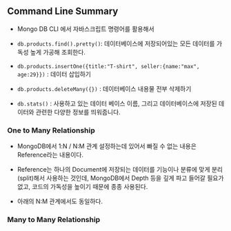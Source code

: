 ## Command Line Summary

- Mongo DB CLI 에서 자바스크립트 명령어를 활용해서

- `db.products.find().pretty()`: 데이터베이스에 저장되어있는 모든 데이터를 가독성 높게 가공해 조회한다.

- `db.products.insertOne({title:"T-shirt", seller:{name:"max", age:29}})` : 데이터 삽입하기

- `db.products.deleteMany({})` : 데이터베이스 내용물 전부 삭제하기

- `db.stats()` : 사용하고 있는 데이터 베이스 이름, 그리고 데이터베이스에 저장된 데이터와 관련한 다양한 정보를 띄워줍니다.

### One to Many Relationship

- MongoDB에서 1:N / N:M 관계 설정하는데 있어서 빠질 수 없는 내용은 Reference라는 내용이다.

- Reference는 하나의 Document에 저장되는 데이터를 기능이나 분류에 맞게 분리(split)해서 사용하는 것인데, MongoDB에서 Depth 등을 깊게 파고 들어갈 필요가 없고, 코드의 가독성을 높이기 때문에 종종 사용된다.

- 아래의 N:M 관계에서도 동일하다.

### Many to Many Relationship
